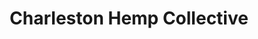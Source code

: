 ---
title: "Charleston Hemp Collective"
url: /charleston/charleston-hemp-collective/
shop: cannabis
---